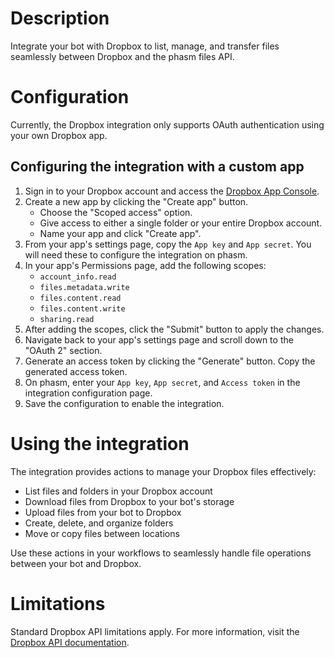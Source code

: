 # Description

Integrate your bot with Dropbox to list, manage, and transfer files seamlessly between Dropbox and the phasm files API.

# Configuration

Currently, the Dropbox integration only supports OAuth authentication using your own Dropbox app.

## Configuring the integration with a custom app

1. Sign in to your Dropbox account and access the [Dropbox App Console](https://www.dropbox.com/developers/apps).
2. Create a new app by clicking the "Create app" button.
   - Choose the "Scoped access" option.
   - Give access to either a single folder or your entire Dropbox account.
   - Name your app and click "Create app".
3. From your app's settings page, copy the `App key` and `App secret`. You will need these to configure the integration on phasm.
4. In your app's Permissions page, add the following scopes:
   - `account_info.read`
   - `files.metadata.write`
   - `files.content.read`
   - `files.content.write`
   - `sharing.read`
5. After adding the scopes, click the "Submit" button to apply the changes.
6. Navigate back to your app's settings page and scroll down to the "OAuth 2" section.
7. Generate an access token by clicking the "Generate" button. Copy the generated access token.
8. On phasm, enter your `App key`, `App secret`, and `Access token` in the integration configuration page.
9. Save the configuration to enable the integration.

# Using the integration

The integration provides actions to manage your Dropbox files effectively:

- List files and folders in your Dropbox account
- Download files from Dropbox to your bot's storage
- Upload files from your bot to Dropbox
- Create, delete, and organize folders
- Move or copy files between locations

Use these actions in your workflows to seamlessly handle file operations between your bot and Dropbox.

# Limitations

Standard Dropbox API limitations apply. For more information, visit the [Dropbox API documentation](https://www.dropbox.com/developers/documentation).

